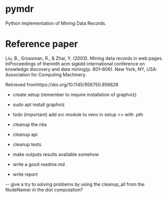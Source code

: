 # pymdr
Python implementation of Mining Data Records.

# Reference paper

Liu, B., Grossman, R., & Zhai, Y. (2003). Mining data records in web pages. InProceedings of theninth acm sigkdd international conference on knowledge discovery and data mining(p. 601–606). New York, NY, USA: Association for Computing Machinery.

Retrieved fromhttps://doi.org/10.1145/956750.956826

- create setup (remember to require installation of graphviz)
- sudo apt install graphviz
- todo (important) add src module to venv in setup >> with .pth

- cleanup the nbs
- cleanup api
- cleanup tests
- make outputs results available somehow
- write a good readme.md
- write report

-- give a try to solving problems by using the cleanup_all from the NodeNamer in the dist computation?